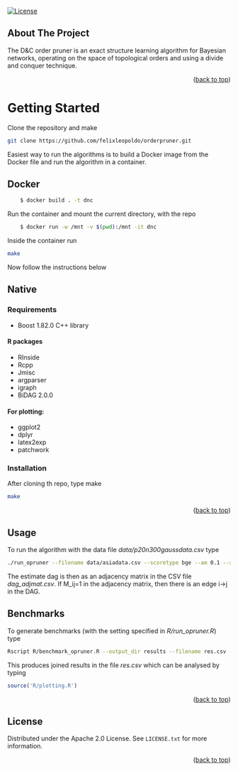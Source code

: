 <div id="top"></div>
<!--
*** Thanks for checking out the Best-README-Template. If you have a suggestion
*** that would make this better, please fork the repo and create a pull request
*** or simply open an issue with the tag "enhancement".
*** Don't forget to give the project a star!
*** Thanks again! Now go create something AMAZING! :D
-->


[![License](https://img.shields.io/badge/License-Apache_2.0-blue.svg)](https://opensource.org/licenses/Apache-2.0)


<!-- ABOUT THE PROJECT -->
## About The Project

The D&C order pruner is an exact structure learning algorithm for Bayesian networks, operating on the space of topological orders and using a divide and conquer technique.

<p align="right">(<a href="#top">back to top</a>)</p>


<!-- GETTING STARTED -->
# Getting Started

 Clone the repository and make

```sh
git clone https://github.com/felixleopoldo/orderpruner.git
```
Easiest way to run the algorithms is to build a Docker image from the Docker file and run the algorithm in a container.

## Docker

```bash
    $ docker build . -t dnc
```
Run the container and mount the current directory, with the repo
```bash
    $ docker run -w /mnt -v $(pwd):/mnt -it dnc
```
Inside the container run 
```bash
make
```
Now follow the instructions below

## Native

### Requirements

- Boost 1.82.0 C++ library

#### R packages
- RInside
- Rcpp
- Jmisc
- argparser
- igraph
- BiDAG 2.0.0

#### For plotting:
- ggplot2
- dplyr
- latex2exp
- patchwork

### Installation


After cloning th repo, type make 

```sh
make
```

<p align="right">(<a href="#top">back to top</a>)</p>


<!-- USAGE EXAMPLES -->
## Usage

To run the algorithm with the data file *data/p20n300gaussdata.csv* type
```sh
./run_opruner --filename data/asiadata.csv --scoretype bge --am 0.1 --aw NULL --output_csv dag_adjmat.csv
```
The estimate dag is then as an adjacency matrix in the CSV file *dag_adjmat.csv*.
If M_ij=1 in the adjacency matrix, then there is an edge i->j in the DAG.


## Benchmarks 
To generate benchmarks (with the setting specified in *R/run_opruner.R*) type

```sh
Rscript R/benchmark_opruner.R --output_dir results --filename res.csv --seeds_from 1 --seeds_to 5
```

This produces joined results in the file *res.csv* which can be analysed by typing
```R
source('R/plotting.R')
```


<p align="right">(<a href="#top">back to top</a>)</p>



<!-- LICENSE -->
## License

Distributed under the Apache 2.0 License. See `LICENSE.txt` for more information.


<p align="right">(<a href="#top">back to top</a>)</p>




<!-- MARKDOWN LINKS & IMAGES -->
<!-- https://www.markdownguide.org/basic-syntax/#reference-style-links -->
[contributors-shield]: https://img.shields.io/github/contributors/othneildrew/Best-README-Template.svg?style=for-the-badge
[contributors-url]: https://github.com/othneildrew/Best-README-Template/graphs/contributors
[forks-shield]: https://img.shields.io/github/forks/othneildrew/Best-README-Template.svg?style=for-the-badge
[forks-url]: https://github.com/othneildrew/Best-README-Template/network/members
[stars-shield]: https://img.shields.io/github/stars/othneildrew/Best-README-Template.svg?style=for-the-badge
[stars-url]: https://github.com/othneildrew/Best-README-Template/stargazers
[issues-shield]: https://img.shields.io/github/issues/othneildrew/Best-README-Template.svg?style=for-the-badge
[issues-url]: https://github.com/othneildrew/Best-README-Template/issues
[license-shield]: https://img.shields.io/github/license/othneildrew/Best-README-Template.svg?style=for-the-badge
[license-url]: https://github.com/othneildrew/Best-README-Template/blob/master/LICENSE.txt
[linkedin-shield]: https://img.shields.io/badge/-LinkedIn-black.svg?style=for-the-badge&logo=linkedin&colorB=555
